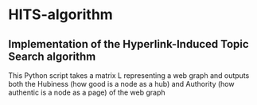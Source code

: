 # HITS-algorithm

## Implementation of the Hyperlink-Induced Topic Search algorithm

This Python script takes a matrix L representing a web graph and outputs both the Hubiness
(how good is a node as a hub) and Authority (how authentic is a node as a page) of the web graph
